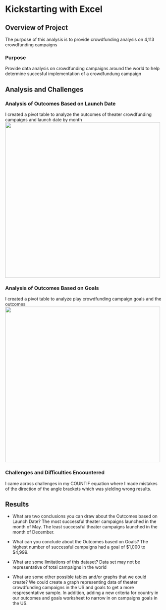 # Kickstarting with Excel

## Overview of Project
The purpose of this analysis is to provide crowdfunding analysis on 4,113 crowdfunding campaigns 

### Purpose
Provide data analysis on crowdfunding campaigns around the world to help determine succesful implementation of a crowdfundung campaign

## Analysis and Challenges

### Analysis of Outcomes Based on Launch Date
I created a pivot table to analyze the outcomes of theater crowdfunding campaigns and launch date by month
<img src = "extra_resources/Theater_Outcomes_vs_Launchdate_Analysis.png" width= "500">

### Analysis of Outcomes Based on Goals
I created a pivot table to analyze play crowdfunding campaign goals and the outcomes
<img src = "extra_resources/Outcomes_vs_Goals_Analysis.png" width= "500">

### Challenges and Difficulties Encountered
I came across challenges in my COUNTIF equation where I made mistakes of the direction of the angle brackets which was yielding wrong results. 

## Results

- What are two conclusions you can draw about the Outcomes based on Launch Date?
The most successful theater campaigns launched in the month of May. The least successful theater campaigns launched in the month of December.

- What can you conclude about the Outcomes based on Goals?
The highest number of successful campaigns had a goal of $1,000 to $4,999. 

- What are some limitations of this dataset?
Data set may not be representative of total campaigns in the world
- What are some other possible tables and/or graphs that we could create?
We could create a graph representing data of theater crowdfunding campaigns in the US and goals to get a more respresentative sample. In addition, adding a new criteria for country in our outcomes and goals worksheet to narrow in on campaigns goals in the US. 
